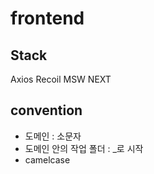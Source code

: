 # frontend
## Stack
Axios
Recoil
MSW
NEXT

## convention
* 도메인 : 소문자
* 도메인 안의 작업 폴더 : _로 시작
* camelcase

